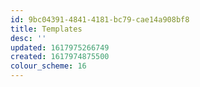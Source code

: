 ```yaml
---
id: 9bc04391-4841-4181-bc79-cae14a908bf8
title: Templates
desc: ''
updated: 1617975266749
created: 1617974875500
colour_scheme: 16
---
```


